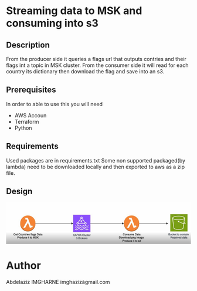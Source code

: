 

# Streaming data to MSK and consuming into s3
## Description
From the producer side it queries a flags url that outputs contries and their flags int a topic in MSK cluster.
From the consumer side it will read for each country its dictionary then download the flag and save into an s3.

## Prerequisites
In order to able to use this you will need
- AWS Accoun
- Terraform
- Python

## Requirements
Used packages are in requirements.txt Some non supported packaged(by lambda) need to be downloaded locally and then exported to aws as a zip file.



## Design
![Design](images/schema.png "Design")




# Author
Abdelaziz IMGHARNE
imghazizàgmail.com